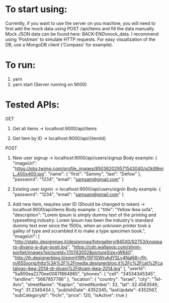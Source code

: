 # To start using:

Currently, if you want to use the server on you machine, you will need to first add the mock data using POST /api/items and fill the data manually.
Mock JSON data can be found here: BACK-END\mock_data.
I recommend using 'Postman' to simulate HTTP requests.
For easy visualization of the DB, use a MongoDB client ('Compass' for example).

# To run:

1.  yarn
2.  yarn start (Server running on 9000)

# Tested APIs:

GET

1.  Get all items -> localhost:9000/api/items

2.  Get item by ID -> localhost:9000/api/{itemId}

POST

1.  New user signup -> localhost:9000/api/users/signup
    Body example:
    {
    "imageUrl": "https://pbs.twimg.com/profile_images/850362029571543040/oOk99miL_400x400.jpg",
    "name": {
    "first": "Sammy",
    "last": "Defow"
    },
    "password": "1234",
    "email": "samsam@gmail.com"
    }

2.  Existing user signin -> localhost:9000/api/users/signin
    Body example:
    {
    "password": "1234",
    "email": "samsam@gmail.com"
    }

3.  Add new item, requires user ID (Should be changed to token) -> localhost:9000/api/items
    Body example:
    {
    "title": "Yellow Ikea sofa",
    "description":
    "Lorem Ipsum is simply dummy text of the printing and typesetting industry. Lorem Ipsum has been the industry's standard dummy text ever since the 1500s, when an unknown printer took a galley of type and scrambled it to make a type specimen book.",
    "imageUrl": [
    "http://static.designmag.it/designmag/fotogallery/845X0/92753/knopparp-divano-a-due-posti.jpg",
    "https://cdn.wallapop.com/shnm-portlet/images?pictureId=170743002&pictureSize=W640",
    "http://th.designerblog.it/emmYRffy15F10WtyAdYSLy4NaN8=/fit-in/655xorig/http%3A%2F%2Fmedia.designerblog.it%2Fc%2Fcat%2Fcatalogo-ikea-2014-di-divani%2Fdivani-ikea-2014.jpg"
    ],
    "userId": "5a900ea2270ee0087f864985",
    "phones": {
    "cell": "34534345345",
    "landline": "5687857786"
    },
    "location": {
    "country": "Israel",
    "city": "Tel-Aviv",
    "streetName": "Kaplan",
    "streetNumber": 32,
    "lat": 32.4563546,
    "lng": 31.2345434
    },
    "publishDate": 4352345,
    "lastUpdate": 4352567,
    "subCategoryId": "frchr",
    "price": 120,
    "isActive": true
    }
